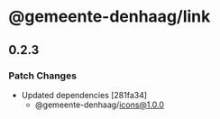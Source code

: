 # @gemeente-denhaag/link

## 0.2.3

### Patch Changes

- Updated dependencies [281fa34]
  - @gemeente-denhaag/icons@1.0.0

